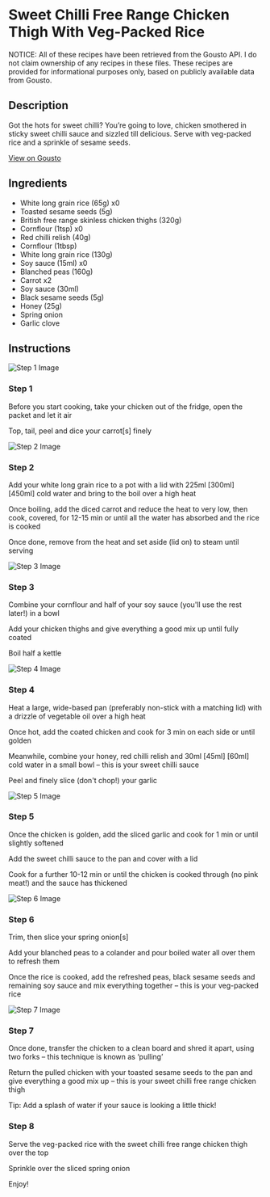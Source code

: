 # Sweet Chilli Free Range Chicken Thigh With Veg-Packed Rice

NOTICE: All of these recipes have been retrieved from the Gousto API. I do not claim ownership of any recipes in these files. These recipes are provided for informational purposes only, based on publicly available data from Gousto.

## Description

Got the hots for sweet chilli? You’re going to love, chicken smothered in sticky sweet chilli sauce and sizzled till delicious. Serve with veg-packed rice and a sprinkle of sesame seeds. 


[View on Gousto](https://www.gousto.co.uk/recipes/cookbook/sweet-chilli-free-range-chicken-thigh-with-veg-packed-rice)

## Ingredients

- White long grain rice (65g) x0
- Toasted sesame seeds (5g)
- British free range skinless chicken thighs (320g)
- Cornflour (1tsp) x0
- Red chilli relish (40g)
- Cornflour (1tbsp)
- White long grain rice (130g)
- Soy sauce (15ml) x0
- Blanched peas (160g)
- Carrot x2
- Soy sauce (30ml)
- Black sesame seeds (5g)
- Honey (25g)
- Spring onion
- Garlic clove

## Instructions

![Step 1 Image](https://production-media.gousto.co.uk/cms/recipe-step-image/Step-1-1713258401890-x200.jpg)

### Step 1

Before you start cooking, take your chicken out of the fridge, open the packet and let it air

Top, tail, peel and dice your carrot[s] finely

![Step 2 Image](https://production-media.gousto.co.uk/cms/recipe-step-image/Step-2-1713258405448-x200.jpg)

### Step 2

Add your white long grain rice to a pot with a lid with 225ml <span class="text-purple">[300ml]</span> <span class="text-danger">[450ml] </span>cold water and bring to the boil over a high heat

Once boiling, add the diced carrot and reduce the heat to very low, then cook, covered, for 12-15 min or until all the water has absorbed and the rice is cooked

Once done, remove from the heat and set aside (lid on) to steam until serving

![Step 3 Image](https://production-media.gousto.co.uk/cms/recipe-step-image/Step-3-1713258408750-x200.jpg)

### Step 3

Combine your cornflour and half of your soy sauce (you'll use the rest later!) in a bowl

Add your chicken thighs and give everything a good mix up until fully coated

Boil half a kettle

![Step 4 Image](https://production-media.gousto.co.uk/cms/recipe-step-image/Step-4-1713258412634-x200.jpg)

### Step 4

Heat a large, wide-based pan (preferably non-stick with a matching lid) with a drizzle of vegetable oil over a high heat

Once hot, add the coated chicken and cook for 3 min on each side or until golden

Meanwhile, combine your honey, red chilli relish and 30ml <span class="text-purple">[45ml]</span> <span class="text-danger">[60ml] </span>cold water in a small bowl – this is your sweet chilli sauce

Peel and finely slice (don't chop!) your garlic

![Step 5 Image](https://production-media.gousto.co.uk/cms/recipe-step-image/Step-5-1713258416266-x200.jpg)

### Step 5

Once the chicken is golden, add the sliced garlic and cook for 1 min or until slightly softened

Add the sweet chilli sauce to the pan and cover with a lid

Cook for a further 10-12 min or until the chicken is cooked through (no pink meat!) and the sauce has thickened

![Step 6 Image](https://production-media.gousto.co.uk/cms/recipe-step-image/Step-6-1713258419679-x200.jpg)

### Step 6

Trim, then slice your spring onion[s]

Add your blanched peas to a colander and pour boiled water all over them to refresh them

Once the rice is cooked, add the refreshed peas, black sesame seeds and remaining soy sauce and mix everything together – this is your veg-packed rice

![Step 7 Image](https://production-media.gousto.co.uk/cms/recipe-step-image/Step-7-1713258427501-x200.jpg)

### Step 7

Once done, transfer the chicken to a clean board and shred it apart, using two forks – this technique is known as ‘pulling’

Return the pulled chicken with your toasted sesame seeds to the pan and give everything a good mix up – this is your sweet chilli free range chicken thigh

Tip: Add a splash of water if your sauce is looking a little thick!

### Step 8

Serve the veg-packed rice with the sweet chilli free range chicken thigh over the top

Sprinkle over the sliced spring onion

Enjoy!

